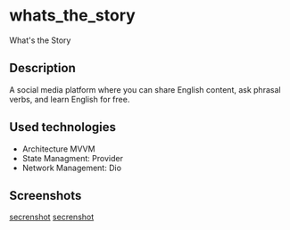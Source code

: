 # whats_the_story

What's the Story

## Description

A social media platform where you can share English content, ask phrasal verbs, and learn English for free.

## Used technologies
- Architecture MVVM
- State Managment: Provider
- Network Management: Dio
## Screenshots
[secrenshot](https://play-lh.googleusercontent.com/JjDu2DWB2qPgSdunzT5WwLblOaA8KimyEIAGjwk_5I-wJZmvbZzsHDqStIWeSKLTEQ=w526-h296-rw)
[secrenshot](https://play-lh.googleusercontent.com/JGE3001FjRrf50WUCMc8UiHTRq1vtULVOpfawbRYvL4zV6x5G5UHh9WJ3HzArXoWsbY=w526-h296-rw)
